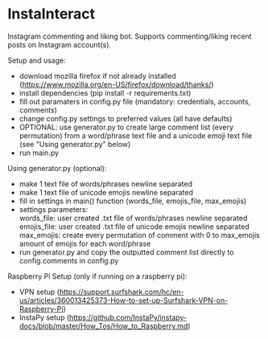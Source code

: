 # InstaInteract
Instagram commenting and liking bot. Supports commenting/liking recent posts on Instagram account(s).  

Setup and usage:  
- download mozilla firefox if not already installed (https://www.mozilla.org/en-US/firefox/download/thanks/)
- install dependencies (pip install -r requirements.txt)  
- fill out paramaters in config.py file (mandatory: credentials, accounts, comments)  
- change config.py settings to preferred values (all have defaults)  
- OPTIONAL: use generator.py to create large comment list (every permutation) from a word/phrase text file and a unicode emoji text file (see "Using generator.py" below)  
- run main.py  

Using generator.py (optional):  
- make 1 text file of words/phrases newline separated  
- make 1 text file of unicode emojis newline separated  
- fill in settings in main() function (words_file, emojis_file, max_emojis)  
- settings parameters:  
		words_file: user created .txt file of words/phrases newline separated  
		emojis_file: user created .txt file of unicode emojis newline separated  
		max_emojis: create every permutation of comment with 0 to max_emojis amount of emojis for each word/phrase  
- run generator.py and copy the outputted comment list directly to config.comments in config.py  

Raspberry Pi Setup (only if running on a raspberry pi):  
- VPN setup (https://support.surfshark.com/hc/en-us/articles/360013425373-How-to-set-up-Surfshark-VPN-on-Raspberry-Pi)  
- InstaPy setup (https://github.com/InstaPy/instapy-docs/blob/master/How_Tos/How_to_Raspberry.md)  